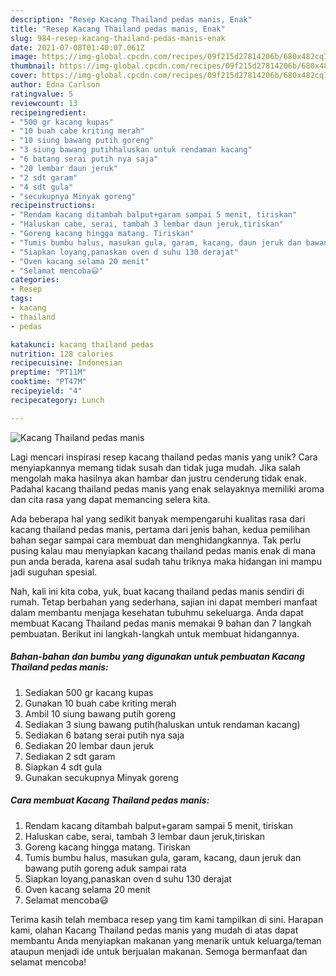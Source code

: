 ```yaml
---
description: "Resep Kacang Thailand pedas manis, Enak"
title: "Resep Kacang Thailand pedas manis, Enak"
slug: 984-resep-kacang-thailand-pedas-manis-enak
date: 2021-07-08T01:40:07.061Z
image: https://img-global.cpcdn.com/recipes/09f215d27814206b/680x482cq70/kacang-thailand-pedas-manis-foto-resep-utama.jpg
thumbnail: https://img-global.cpcdn.com/recipes/09f215d27814206b/680x482cq70/kacang-thailand-pedas-manis-foto-resep-utama.jpg
cover: https://img-global.cpcdn.com/recipes/09f215d27814206b/680x482cq70/kacang-thailand-pedas-manis-foto-resep-utama.jpg
author: Edna Carlson
ratingvalue: 5
reviewcount: 13
recipeingredient:
- "500 gr kacang kupas"
- "10 buah cabe kriting merah"
- "10 siung bawang putih goreng"
- "3 siung bawang putihhaluskan untuk rendaman kacang"
- "6 batang serai putih nya saja"
- "20 lembar daun jeruk"
- "2 sdt garam"
- "4 sdt gula"
- "secukupnya Minyak goreng"
recipeinstructions:
- "Rendam kacang ditambah balput+garam sampai 5 menit, tiriskan"
- "Haluskan cabe, serai, tambah 3 lembar daun jeruk,tiriskan"
- "Goreng kacang hingga matang. Tiriskan"
- "Tumis bumbu halus, masukan gula, garam, kacang, daun jeruk dan bawang putih goreng aduk sampai rata"
- "Siapkan loyang,panaskan oven d suhu 130 derajat"
- "Oven kacang selama 20 menit"
- "Selamat mencoba😃"
categories:
- Resep
tags:
- kacang
- thailand
- pedas

katakunci: kacang thailand pedas 
nutrition: 128 calories
recipecuisine: Indonesian
preptime: "PT11M"
cooktime: "PT47M"
recipeyield: "4"
recipecategory: Lunch

---
```



![Kacang Thailand pedas manis](https://img-global.cpcdn.com/recipes/09f215d27814206b/680x482cq70/kacang-thailand-pedas-manis-foto-resep-utama.jpg)

Lagi mencari inspirasi resep kacang thailand pedas manis yang unik? Cara menyiapkannya memang tidak susah dan tidak juga mudah. Jika salah mengolah maka hasilnya akan hambar dan justru cenderung tidak enak. Padahal kacang thailand pedas manis yang enak selayaknya memiliki aroma dan cita rasa yang dapat memancing selera kita.



Ada beberapa hal yang sedikit banyak mempengaruhi kualitas rasa dari kacang thailand pedas manis, pertama dari jenis bahan, kedua pemilihan bahan segar sampai cara membuat dan menghidangkannya. Tak perlu pusing kalau mau menyiapkan kacang thailand pedas manis enak di mana pun anda berada, karena asal sudah tahu triknya maka hidangan ini mampu jadi suguhan spesial.


Nah, kali ini kita coba, yuk, buat kacang thailand pedas manis sendiri di rumah. Tetap berbahan yang sederhana, sajian ini dapat memberi manfaat dalam membantu menjaga kesehatan tubuhmu sekeluarga. Anda dapat membuat Kacang Thailand pedas manis memakai 9 bahan dan 7 langkah pembuatan. Berikut ini langkah-langkah untuk membuat hidangannya.

<!--inarticleads1-->

##### Bahan-bahan dan bumbu yang digunakan untuk pembuatan Kacang Thailand pedas manis:

1. Sediakan 500 gr kacang kupas
1. Gunakan 10 buah cabe kriting merah
1. Ambil 10 siung bawang putih goreng
1. Sediakan 3 siung bawang putih(haluskan untuk rendaman kacang)
1. Sediakan 6 batang serai putih nya saja
1. Sediakan 20 lembar daun jeruk
1. Sediakan 2 sdt garam
1. Siapkan 4 sdt gula
1. Gunakan secukupnya Minyak goreng




<!--inarticleads2-->

##### Cara membuat Kacang Thailand pedas manis:

1. Rendam kacang ditambah balput+garam sampai 5 menit, tiriskan
1. Haluskan cabe, serai, tambah 3 lembar daun jeruk,tiriskan
1. Goreng kacang hingga matang. Tiriskan
1. Tumis bumbu halus, masukan gula, garam, kacang, daun jeruk dan bawang putih goreng aduk sampai rata
1. Siapkan loyang,panaskan oven d suhu 130 derajat
1. Oven kacang selama 20 menit
1. Selamat mencoba😃




Terima kasih telah membaca resep yang tim kami tampilkan di sini. Harapan kami, olahan Kacang Thailand pedas manis yang mudah di atas dapat membantu Anda menyiapkan makanan yang menarik untuk keluarga/teman ataupun menjadi ide untuk berjualan makanan. Semoga bermanfaat dan selamat mencoba!
